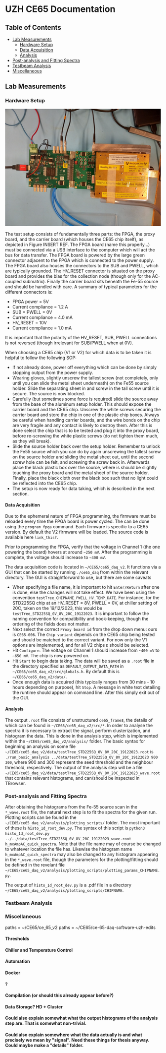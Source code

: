 # UZH CE65 Documentation

## Table of Contents
- [Lab Measurements](#labmeasurements)
  - [Hardware Setup](#labmeasurements_hardwaresetup)
  - [Data Acquisition](#labmeasurements_dataacquisition)
  - [Analysis](#labmeasurements_analysis)
- [Post-analysis and Fitting Spectra](#postanalysisandfittingspectra)
- [Testbeam Analysis](#testbeamanalysis)
- [Miscellaneous](#Miscellaneous)

## Lab Measurements 
### Hardware Setup
![Alt text](images/setup.jpg)

The test setup consists of fundamentally three parts: the FPGA, the proxy board, and the carrier board (which houses the CE65 chip itself), as depicted in Figure INSERT REF. The FPGA board (name this properly...) must be connected via a USB interface to the computer which will act the bus for data transfer. The FPGA board is powered by the large green connector adjacent to the FPGA which is connected to the power supply. The FPGA board also houses the connectors to the SUB and PWELL, which are typically grounded. The HV_RESET connector is situated on the proxy board and provides the bias for the collection node (though only for the AC-coupled submatrix). Finally the carrier board sits beneath the Fe-55 source and should be handled with care. 
A summary of typical parameters for the different connectors is:

 - FPGA power = 5V
  - Current compliance = 1.2 A
 - SUB = PWELL = 0V
  - Current compliance = 4.0 mA
 - HV_RESET = 10V 
  - Current compliance = 1.0 mA
 
It is important that the polarity of the HV_RESET, SUB, PWELL connections is not reversed (though irrelevant for SUB/PWELL when at 0V). 

When choosing a CE65 chip (V1 or V2) for which data is to be taken it is helpful to follow the following SOP: 

 - If not already done, power off everything which can be done by simply stopping output from the power supply. 
 - Wearing gloves, slightly unscrew the tallest screw (not completely, only until you can slide the metal sheet underneath) on the Fe55 source holder. Slide the separating sheet in and screw in the tall screw until it is secure. The source is now blocked. 
 - Carefully (but sometimes some force is required) slide the source away from the base of the aluminum setup holder. This should expose the carrier board and the CE65 chip. Unscrew the white screws securing the carrier board and store the chip in one of the plastic chip boxes. Always be careful when handling carrier boards, and the wire bonds on the chip are very fragile and any contact is likely to destroy them. After this is done select the chip that is to be tested and plug it into the proxy board, before re-screwing the white plastic screws (do not tighten them much, as they will break).  
 - Slide the source holder back over the setup holder. Remember to unlock the Fe55 source which you can do by again unscrewing the tallest screw on the source holder and sliding the metal sheet out, until the second screw hole can be felt, and screwing the screw back in. Afterwards place the black plastic box over the source, where is should be slightly touching the proxy board and the metal sheet of the source holder. Finally, place the black cloth over the black box such that no light could be reflected into the CE65 chip. 
 - The setup is now ready for data taking, which is described in the next section. 

#### Data Acquisition

Due to the ephemeral nature of FPGA programming, the firmware must be reloaded every time the FPGA board is power cycled. The can be done using the `program_fpga` command. Each firmware is specific to a CE65 version. By default the V2 firmware will be loaded. The source code is available here `link_this?`.

Prior to programming the FPGA, verify that the voltage in Channel 1 (the one powering the board) hovers at around `~250 mV`. After the programming is complete, the voltage should increase to `~400 mV`.

The data acquisition code is located in `~/CE65/ce65_daq_v2`. It functions via a GUI that can be started by running `./ce65_daq` from within the relevant directory. The GUI is straightforward to use, but there are some caveats
 - When specifying a file name, it is important to hit `Enter/Return` after one is done, else the changes will not take effect. We have been using the convention `testTree_CHIPNAME_PWELL_HV_TEMP_DATE`. For instance, for the STD225SQ chip at an HV_RESET = 8V, PWELL = 0V, at chiller setting of 20C, taken on the 19/12/2023, this would be `testTree_STD225SQ_0V_8V_20C_19122023`. It is important to follow the naming convention for compatibility and book-keeping, though the ordering of the fields does not matter. 
 - Next select the correct `Proxy board id` from the drop down menu: ours is `CE65-006`. The `Chip variant` depends on the CE65 chip being tested and should be matched to the correct variant. For now only the V1 options are implemented, and for all V2 chips `D` should be selected.
 - Hit `Configure`. The voltage on Channel 1 should increase from `~400 mV` to `~650 mV`. The chip is now powered on. 
 - Hit `Start` to begin data taking. The data will be saved as a `.root` file in the directory specified as `DEFAULT_OUTPUT_DATA_PATH` in `~/CE65/ce65_daq_v2/src/globals.h`. By default this is `~/CE65/ce65_daq_v2/data/`.  
 - Once enough data is acquired (this typically ranges from 30 mins - 10 hours depending on purpose), hit `Stop`. A message in white text detailing the runtime should appear on command line. After this simply exit out of the GUI. 

#### Analysis

The output `.root` file consists of unstructured `ce65_frame`s, the details of which can be found in `~/CE65/ce65_daq_v2/src/*`. In order to analyse the spectra it is necessary to extract the signal, perform clusterization, and histogram the data. This is done in the analysis step, which is implemented within the `~/CE65/ce65_daq_v2/analysis/` folder. The basic syntax for beginning an analysis on some file `~/CE65/ce65_daq_v2/data/testTree_STD225SQ_0V_8V_20C_19122023.root` is `./run_basic_analysis ../data/testTree_STD225SQ_0V_8V_20C_19122023 900 300`, where 900 and 300 represent the seed threshold and the neighbour threshold, respectively. 
The output of the analysis step will be a file `~/CE65/ce65_daq_v2/data/testTree_STD225SQ_0V_8V_20C_19122023_wave.root` that contains relevant histograms, and can/should be inspected in TBrowser. 

### Post-analysis and Fitting Spectra

After obtaining the histograms from the Fe-55 source scan in the `*_wave.root` file, the natural next step is to fit the spectra for the given run. Plotting scripts can be found in the `~/CE65/ce65_daq_v2/analysis/plotting_scripts/` folder. The most important of these is `histo_1d_root_dev.py`. The syntax of this script is `python3 histo_1d_root_dev.py ../../data/testTree_STD225SQ_0V_8V_20C_19122023_wave.root h_mxAmpAC_quick_spectra`. Note that the file name may of course be changed to whatever location the file has. Likewise the histogram name `h_mxAmpAC_quick_spectra` may also be changed to any histogram appearing in the `*_wave.root` file, though the parameters for the plotting/fitting should be defined in the revelant file `~/CE65/ce65_daq_v2/analysis/plotting_scripts/plotting_params_CHIPNAME.py`.

The output of `histo_1d_root_dev.py` is a .pdf file in a directory `~/CE65/ce65_daq_v2/analysis/plotting_scripts/CHIPNAME`.


### Testbeam Analysis


### Miscellaneous


paths = ~/CE65/ce_65_v2
paths = ~/CE65/ce-65-daq-software-uzh-edits



#### Thresholds
#### Chiller and Temperature Control
#### Automation
#### Docker
#### ?
#### Compilation (or should this already appear before?)
#### Data Storage? HD + Cluster

#### Could also explain somewhat what the output histograms of the analysis step are. That is somewhat non-trivial. 
#### Could also explain somewhere what the data actually is and what precisely we mean by "signal". Need these things for thesis anyway. Could maybe make a "details" folder.
